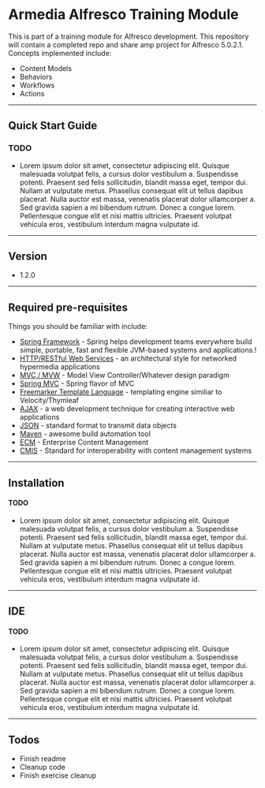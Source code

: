 # Armedia Alfresco Training Module
 
This is part of a training module for Alfresco development. This repository will contain a completed repo and share amp project for Alfresco 5.0.2.1. Concepts implemented include: 

  - Content Models
  - Behaviors
  - Workflows
  - Actions
---
## Quick Start Guide
### TODO
* Lorem ipsum dolor sit amet, consectetur adipiscing elit. Quisque malesuada volutpat felis, a cursus dolor vestibulum a. Suspendisse potenti. Praesent sed felis sollicitudin, blandit massa eget, tempor dui. Nullam at vulputate metus. Phasellus consequat elit ut tellus dapibus placerat. Nulla auctor est massa, venenatis placerat dolor ullamcorper a. Sed gravida sapien a mi bibendum rutrum. Donec a congue lorem. Pellentesque congue elit et nisi mattis ultricies. Praesent volutpat vehicula eros, vestibulum interdum magna vulputate id.
---
## Version
- 1.2.0
---
## Required pre-requisites

Things you should be familiar with include:

* [Spring Framework] - Spring helps development teams everywhere build simple, portable, fast and flexible JVM-based systems and applications.!
* [HTTP/RESTful Web Services] - an architectural style for networked hypermedia applications
* [MVC / MVW] - Model View Controller/Whatever design paradigm
* [Spring MVC] - Spring flavor of MVC
* [Freemarker Template Language] - templating engine similiar to Velocity/Thymleaf
* [AJAX] - a web development technique for creating interactive web applications
* [JSON] - standard format to transmit data objects
* [Maven] - awesome build automation tool
* [ECM] - Enterprise Content Management
* [CMIS] - Standard for interoperability with content management systems

---
## Installation

#### TODO
* Lorem ipsum dolor sit amet, consectetur adipiscing elit. Quisque malesuada volutpat felis, a cursus dolor vestibulum a. Suspendisse potenti. Praesent sed felis sollicitudin, blandit massa eget, tempor dui. Nullam at vulputate metus. Phasellus consequat elit ut tellus dapibus placerat. Nulla auctor est massa, venenatis placerat dolor ullamcorper a. Sed gravida sapien a mi bibendum rutrum. Donec a congue lorem. Pellentesque congue elit et nisi mattis ultricies. Praesent volutpat vehicula eros, vestibulum interdum magna vulputate id.
---
## IDE

#### TODO

* Lorem ipsum dolor sit amet, consectetur adipiscing elit. Quisque malesuada volutpat felis, a cursus dolor vestibulum a. Suspendisse potenti. Praesent sed felis sollicitudin, blandit massa eget, tempor dui. Nullam at vulputate metus. Phasellus consequat elit ut tellus dapibus placerat. Nulla auctor est massa, venenatis placerat dolor ullamcorper a. Sed gravida sapien a mi bibendum rutrum. Donec a congue lorem. Pellentesque congue elit et nisi mattis ultricies. Praesent volutpat vehicula eros, vestibulum interdum magna vulputate id.

---
## Todos


 - Finish readme
 - Cleanup code
 - Finish exercise cleanup

[//]: # (These are reference links used in the body of this note and get stripped out when the markdown processor does it's job. There is no need to format nicely because it shouldn't be seen. Thanks SO - http://stackoverflow.com/questions/4823468/store-comments-in-markdown-syntax)

   [CMIS]: <https://www.alfresco.com/cmis>
   [HTTP/RESTful Web Services]: <https://docs.oracle.com/javaee/6/tutorial/doc/gijqy.html>
   [MVC / MVW]: <https://en.wikipedia.org/wiki/Model%E2%80%93view%E2%80%93controller>
   [Spring MVC]: <http://docs.spring.io/spring-framework/docs/current/spring-framework-reference/html/mvc.html>
   [Freemarker Template Language]: <http://freemarker.incubator.apache.org/>
   [AJAX]: <http://www.tutorialspoint.com/ajax/>
   [JSON]: <https://spring.io/understanding/JSON>
   [Maven]: <https://spring.io/guides/gs/maven/>
   [Spring Framework]: <http://spring.io>
   [ECM]: <http://www.aiim.org/What-is-ECM-Enterprise-Content-Management>
   
  


